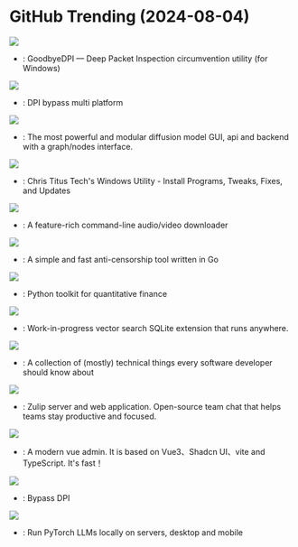 # GitHub Trending (2024-08-04)

![](https://img.shields.io/badge/C-New%20583-green?style=flat-square&logo=appveyor)
- [](https://github.comundefined): GoodbyeDPI — Deep Packet Inspection circumvention utility (for Windows)

![](https://img.shields.io/badge/C-New%20169-green?style=flat-square&logo=appveyor)
- [](https://github.comundefined): DPI bypass multi platform

![](https://img.shields.io/badge/Python-New%20119-green?style=flat-square&logo=appveyor)
- [](https://github.comundefined): The most powerful and modular diffusion model GUI, api and backend with a graph/nodes interface.

![](https://img.shields.io/badge/PowerShell-New%20183-green?style=flat-square&logo=appveyor)
- [](https://github.comundefined): Chris Titus Tech's Windows Utility - Install Programs, Tweaks, Fixes, and Updates

![](https://img.shields.io/badge/Python-New%20131-green?style=flat-square&logo=appveyor)
- [](https://github.comundefined): A feature-rich command-line audio/video downloader

![](https://img.shields.io/badge/Go-New%20195-green?style=flat-square&logo=appveyor)
- [](https://github.comundefined): A simple and fast anti-censorship tool written in Go

![](https://img.shields.io/badge/Jupyter%20Notebook-New%2039-green?style=flat-square&logo=appveyor)
- [](https://github.comundefined): Python toolkit for quantitative finance

![](https://img.shields.io/badge/C-New%20386-green?style=flat-square&logo=appveyor)
- [](https://github.comundefined): Work-in-progress vector search SQLite extension that runs anywhere.

![](https://img.shields.io/badge/none-New%20478-green?style=flat-square&logo=appveyor)
- [](https://github.comundefined): A collection of (mostly) technical things every software developer should know about

![](https://img.shields.io/badge/Python-New%20101-green?style=flat-square&logo=appveyor)
- [](https://github.comundefined): Zulip server and web application. Open-source team chat that helps teams stay productive and focused.

![](https://img.shields.io/badge/Vue-New%20105-green?style=flat-square&logo=appveyor)
- [](https://github.comundefined): A modern vue admin. It is based on Vue3、Shadcn UI、vite and TypeScript. It's fast！

![](https://img.shields.io/badge/C-New%2061-green?style=flat-square&logo=appveyor)
- [](https://github.comundefined): Bypass DPI

![](https://img.shields.io/badge/Python-New%20648-green?style=flat-square&logo=appveyor)
- [](https://github.comundefined): Run PyTorch LLMs locally on servers, desktop and mobile

